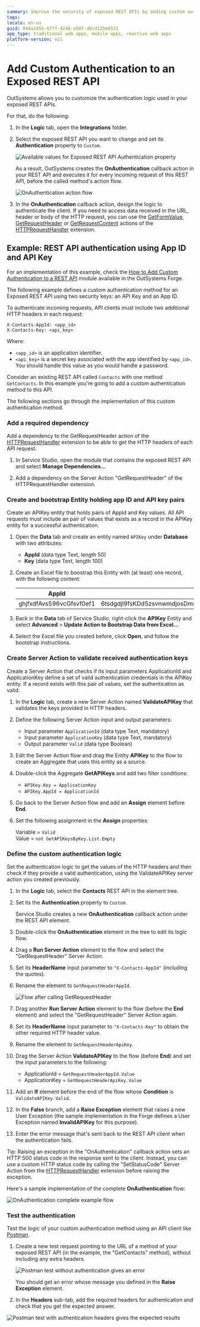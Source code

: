 ```yaml
---
summary: Improve the security of exposed REST APIs by adding custom authentication logic.
tags: 
locale: en-us
guid: 844a1455-677f-4248-a50f-d6cd12bb4531
app_type: traditional web apps, mobile apps, reactive web apps
platform-version: o11
---
```


# Add Custom Authentication to an Exposed REST API


OutSystems allows you to customize the authentication logic used in your exposed REST APIs.

For that, do the following:

1. In the **Logic** tab, open the **Integrations** folder.

1. Select the exposed REST API you want to change and set its **Authentication** property to `Custom`.

    ![Available values for Exposed REST API Authentication property](images/ss-rest-authentication-options.png)

    As a result, OutSystems creates the **OnAuthentication** callback action in your REST API and executes it for every incoming request of this REST API, before the called method's action flow.

    ![OnAuthentication action flow](images/ss-rest-onauthentication-custom-flow.png)

1. In the **OnAuthentication** callback action, design the logic to authenticate the client. If you need to access data received in the URL, header or body of the HTTP request, you can use the [GetFormValue](../../../ref/apis/auto/httprequesthandler-api.final.md#GetFormValue), [GetRequestHeader](../../../ref/apis/auto/httprequesthandler-api.final.md#GetRequestHeader) or [GetRequestContent](../../../ref/apis/auto/httprequesthandler-api.final.md#GetRequestContent) actions of the [HTTPRequestHandler](../../../ref/apis/auto/httprequesthandler-api.final.md) extension.

## Example: REST API authentication using App ID and API Key

<div class="info" markdown="1">

For an implementation of this example, check the [How to Add Custom Authentication to a REST API](https://www.outsystems.com/forge/component-overview/927/how-to-add-custom-authentication-to-a-rest-api) module available in the OutSystems Forge.

</div>

The following example defines a custom authentication method for an Exposed REST API using two security keys: an API Key and an App ID.

To authenticate incoming requests, API clients must include two additional HTTP headers in each request:

```
X-Contacts-AppId: <app_id>
X-Contacts-Key: <api_key>
```

Where:

* `<app_id>` is an application identifier.
* `<api_key>` is a secret key associated with the app identified by `<app_id>`. You should handle this value as you would handle a password.

Consider an existing REST API called `Contacts` with one method `GetContacts`. In this example you're going to add a custom authentication method to this API.

The following sections go through the implementation of this custom authentication method.

### Add a required dependency

Add a dependency to the GetRequestHeader action of the [HTTPRequestHandler](../../../ref/apis/auto/httprequesthandler-api.final.md) extension to be able to get the HTTP headers of each API request.

1. In Service Studio, open the module that contains the exposed REST API and select **Manage Dependencies...**

1. Add a dependency on the Server Action "GetRequestHeader" of the HTTPRequestHandler extension.

### Create and bootstrap Entity holding app ID and API key pairs

Create an APIKey entity that holds pairs of AppId and Key values. All API requests must include an pair of values that exists as a record in the APIKey entity for a successful authentication.

1. Open the **Data** tab and create an entity named `APIKey` under **Database** with two attributes:

    * **AppId** (data type Text, length 50)
    * **Key** (data type Text, length 100)

1. Create an Excel file to boostrap this Entity with (at least) one record, with the following content:

    AppId | Key
    ------|-----
    ghjfxdfAvs596vcGfsvf0ef1 | 6tsdgdjl9fsKDd5zsvnwmdjosDmrufbs93susadLHDvjfhbnwtTRbsnucnrb

1. Back in the **Data** tab of Service Studio, right-click the **APIKey** Entity and select **Advanced** > **Update Action to Bootstrap Data from Excel...**

1. Select the Excel file you created before, click **Open**, and follow the bootstrap instructions.

### Create Server Action to validate received authentication keys

Create a Server Action that checks if its input parameters ApplicationId and ApplicationKey define a set of valid authentication credentials in the APIKey entity. If a record exists with this pair of values, set the authentication as valid.

1. In the **Logic** tab, create a new Server Action named **ValidateAPIKey** that validates the keys provided in HTTP headers.

1. Define the following Server Action input and output parameters:

    * Input parameter `ApplicationId` (data type Text, mandatory)
    * Input parameter `ApplicationKey` (data type Text, mandatory)
    * Output parameter `Valid` (data type Boolean)

1. Edit the Server Action flow and drag the Entity **APIKey** to the flow to create an Aggregate that uses this entity as a source.

1. Double-click the Aggregate **GetAPIKeys** and add two filter conditions:

    * `APIKey.Key = ApplicationKey`
    * `APIKey.AppId = ApplicationId`

1. Go back to the Server Action flow and add an **Assign** element before **End**.

1. Set the following assignment in the **Assign** properties:

    Variable = `Valid`  
    Value = `not GetAPIKeysByKey.List.Empty`

### Define the custom authentication logic

Set the authentication logic to get the values of the HTTP headers and then check if they provide a valid authentication, using the ValidateAPIKey server action you created previously.

1. In the **Logic** tab, select the **Contacts** REST API in the element tree.

1. Set its the **Authentication** property to `Custom`.

    Service Studio creates a new **OnAuthentication** callback action under the REST API element.

1. Double-click the **OnAuthentication** element in the tree to edit its logic flow.

1. Drag a **Run Server Action** element to the flow and select the "GetRequestHeader" Server Action.

1. Set its **HeaderName** input parameter to `"X-Contacts-AppId"` (including the quotes).

1. Rename the element to `GetRequestHeaderAppId`.

    ![Flow after calling GetRequestHeader](images/rest-custom-auth-getrequestheader-ss.png)

1. Drag another **Run Server Action** element to the flow (before the **End** element) and select the "GetRequestHeader" Server Action again.

1. Set its **HeaderName** input parameter to `"X-Contacts-Key"` to obtain the other required HTTP header value.

1. Rename the element to `GetRequestHeaderApiKey`.

1. Drag the Server Action **ValidateAPIKey** to the flow (before **End**) and set the input parameters to the following:

    * ApplicationId = `GetRequestHeaderAppId.Value`
    * ApplicationKey = `GetRequestHeaderApiKey.Value`

1. Add an **If** element before the end of the flow whose **Condition** is `ValidateAPIKey.Valid`.

1. In the **False** branch, add a **Raise Exception** element that raises a new User Exception (the sample implementation in the Forge defines a User Exception named **InvalidAPIKey** for this purpose).

1. Enter the error message that's sent back to the REST API client when the authentication fails.

<div class="info" markdown="1">

Tip: Raising an exception in the "OnAuthentication" callback action sets an HTTP 500 status code in the response sent to the client. Instead, you can use a custom HTTP status code by calling the "SetStatusCode" Server Action from the [HTTPRequestHandler](../../../ref/apis/auto/httprequesthandler-api.final.md) extension before raising the exception.

</div>

Here's a sample implementation of the complete **OnAuthentication** flow:

![OnAuthentication complete example flow](images/rest-custom-auth-example-ss.png)

### Test the authentication

Test the logic of your custom authentication method using an API client like [Postman](https://www.postman.com/downloads/).

1. Create a new test request pointing to the URL of a method of your exposed REST API (in the example, the "GetContacts" method), without including any extra headers.

    ![Postman test without authentication gives an error](images/rest-custom-auth-example-error.png)

    You should get an error whose message you defined in the **Raise Exception** element.

1. In the **Headers** sub-tab, add the required headers for authentication and check that you get the expected answer.

![Postman test with authentication headers gives the expected results](images/rest-custom-auth-example-success.png)
